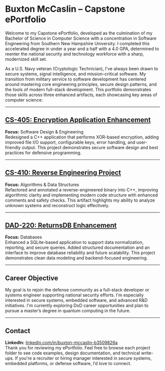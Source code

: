 # Buxton McCaslin – Capstone ePortfolio

Welcome to my Capstone ePortfolio, developed as the culmination of my Bachelor of Science in Computer Science with a concentration in Software Engineering from Southern New Hampshire University. I completed this accelerated degree in under a year and a half with a 4.0 GPA, determined to reenter the national security and technology workforce with a sharp, modernized skill set.

As a U.S. Navy veteran (Cryptologic Technician), I've always been drawn to secure systems, signal intelligence, and mission-critical software. My transition from military service to software development has centered around mastering core engineering principles, secure design patterns, and the tools of modern full-stack development. This portfolio demonstrates those skills across three enhanced artifacts, each showcasing key areas of computer science:

---

## [CS-405: Encryption Application Enhancement](./CS-405-Encryption-Enhancement)

**Focus:** Software Design & Engineering  
Redesigned a C++ application that performs XOR-based encryption, adding improved file I/O support, configurable keys, error handling, and user-friendly output. This project demonstrates secure software design and best practices for defensive programming.

---

## [CS-410: Reverse Engineering Project](./CS-410-ReverseEngineering-Enhancement)

**Focus:** Algorithms & Data Structures  
Refactored and annotated a reverse-engineered binary into C++, improving algorithmic clarity and implementing modern code structure with enhanced comments and safety checks. This artifact highlights my ability to analyze unknown systems and reconstruct logic effectively.

---

## [DAD-220: ReturnsDB Enhancement](./DAD-220-Database-Enhancement)

**Focus:** Databases  
Enhanced a SQLite-based application to support data normalization, reporting, and secure queries. Added structured documentation and an interface to improve database reliability and future scalability. This project demonstrates clean data modeling and backend-focused engineering.

---

## Career Objective

My goal is to rejoin the defense community as a full-stack developer or systems engineer supporting national security efforts. I'm especially interested in secure systems, embedded software, and advanced R&D initiatives. I'm currently exploring DoD career opportunities and plan to pursue a master’s degree in quantum computing in the future.

---

## Contact

**LinkedIn:** [linkedin.com/in/buxton-mccaslin-b3509826a](https://www.linkedin.com/in/buxton-mccaslin-b3509826a)  
Thank you for reviewing my ePortfolio. Feel free to browse each project folder to see code examples, design documentation, and technical write-ups. If you're a recruiter or hiring manager interested in secure systems, embedded platforms, or defense software, I’d love to connect.
